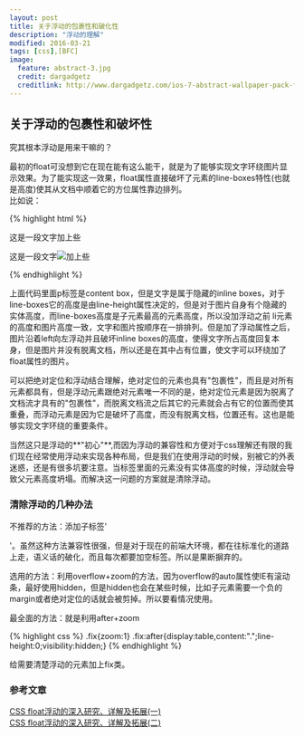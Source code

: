 ```yaml
---
layout: post
title: 关于浮动的包裹性和破化性
description: "浮动的理解"
modified: 2016-03-21
tags: [css],[BFC]
image:
  feature: abstract-3.jpg
  credit: dargadgetz
  creditlink: http://www.dargadgetz.com/ios-7-abstract-wallpaper-pack-for-iphone-5-and-ipod-touch-retina/
---
```


## 关于浮动的包裹性和破坏性

究其根本浮动是用来干嘛的？  

最初的float可没想到它在现在能有这么能干，就是为了能够实现文字环绕图片显示效果。为了能实现这一效果，float属性直接破坏了元素的line-boxes特性(也就是高度)使其从文档中顺着它的方位属性靠边排列。  
比如说：

{% highlight html %}
<p>这是一段文字<img>加上些</p>
<p>这是一段文字<img style="float：left" src="img.jpg"/>加上些</p>
{% endhighlight %}

上面代码里面p标签是content box，但是文字是属于隐藏的inline boxes，对于line-boxes它的高度是由line-height属性决定的，但是对于图片自身有个隐藏的实体高度，而line-boxes高度是子元素最高的元素高度，所以没加浮动之前 li元素的高度和图片高度一致，文字和图片按顺序在一排排列。但是加了浮动属性之后，图片沿着left向左浮动并且破坏inline boxes的高度，使得文字所占高度回复本身，但是图片并没有脱离文档，所以还是在其中占有位置，使文字可以环绕加了float属性的图片。  

可以把绝对定位和浮动结合理解，绝对定位的元素也具有"包裹性"，而且是对所有元素都具有，但是浮动元素跟绝对元素唯一不同的是，绝对定位元素是因为脱离了文档流才具有的"包裹性"，而脱离文档流之后其它的元素就会占有它的位置而使其重叠，而浮动元素是因为它是破坏了高度，而没有脱离文档，位置还有。这也是能够实现文字环绕的重要条件。

当然这只是浮动的**"初心"**,而因为浮动的兼容性和方便对于css理解还有限的我们现在经常使用浮动来实现各种布局，但是我们在使用浮动的时候，别被它的外表迷惑，还是有很多坑要注意。当标签里面的元素没有实体高度的时候，浮动就会导致父元素高度坍塌。而解决这一问题的方案就是清除浮动。  

### 清除浮动的几种办法

不推荐的方法：添加子标签'<div style="clear:both"></div>'。虽然这种方法兼容性很强，但是对于现在的前端大环境，都在往标准化的道路上走，语义话的破化，而且每次都要加空标签。所以是果断摒弃的。 

选用的方法：利用overflow+zoom的方法，因为overflow的auto属性使IE有滚动条，最好使用hidden，但是hidden也会在某些时候，比如子元素需要一个负的margin或者绝对定位的话就会被剪掉。所以要看情况使用。

最全面的方法：就是利用after+zoom

{% highlight css %}
.fix{zoom:1}
.fix:after{display:table,content:".";line-height:0;visibility:hidden;}
{% endhighlight %}

给需要清楚浮动的元素加上fix类。


### 参考文章

[CSS float浮动的深入研究、详解及拓展(一)](http://www.zhangxinxu.com/wordpress/?p=583)  
[CSS float浮动的深入研究、详解及拓展(二)](http://www.zhangxinxu.com/wordpress/?p=594)  